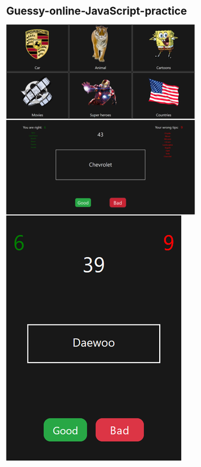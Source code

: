 # Guessy-online-JavaScript-practice
![](gallery/guessy-online-menu.png)
![](gallery/guessy-gametime.png)
![](gallery/guessy-responsivegametime.png)
